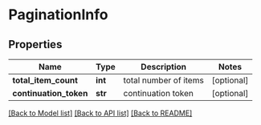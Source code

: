 # PaginationInfo

## Properties
Name | Type | Description | Notes
------------ | ------------- | ------------- | -------------
**total_item_count** | **int** | total number of items | [optional]
**continuation_token** | **str** | continuation token | [optional]

[[Back to Model list]](index.md#documentation-for-models) [[Back to API list]](index.md#documentation-for-api-endpoints) [[Back to README]](index.md)


